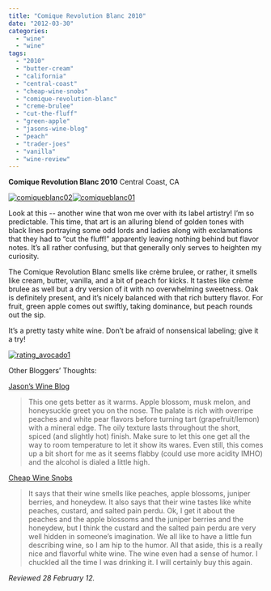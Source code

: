 ```yaml
---
title: "Comique Revolution Blanc 2010"
date: "2012-03-30"
categories: 
  - "wine"
  - "wine"
tags: 
  - "2010"
  - "butter-cream"
  - "california"
  - "central-coast"
  - "cheap-wine-snobs"
  - "comique-revolution-blanc"
  - "creme-brulee"
  - "cut-the-fluff"
  - "green-apple"
  - "jasons-wine-blog"
  - "peach"
  - "trader-joes"
  - "vanilla"
  - "wine-review"
---
```


**Comique Revolution Blanc 2010** Central Coast, CA

[![](http://s3.amazonaws.com/thegourmez-wpmedia/2012/03/comiqueblanc02.jpg "comiqueblanc02")](http://s3.amazonaws.com/thegourmez-wpmedia/2012/03/comiqueblanc02.jpg)[![](http://s3.amazonaws.com/thegourmez-wpmedia/2012/03/comiqueblanc01.jpg "comiqueblanc01")](http://s3.amazonaws.com/thegourmez-wpmedia/2012/03/comiqueblanc01.jpg)

Look at this -- another wine that won me over with its label artistry! I’m so predictable. This time, that art is an alluring blend of golden tones with black lines portraying some odd lords and ladies along with exclamations that they had to “cut the fluff!” apparently leaving nothing behind but flavor notes. It’s all rather confusing, but that generally only serves to heighten my curiosity.

The Comique Revolution Blanc smells like crème brulee, or rather, it smells like cream, butter, vanilla, and a bit of peach for kicks. It tastes like crème brulee as well but a dry version of it with no overwhelming sweetness. Oak is definitely present, and it’s nicely balanced with that rich buttery flavor. For fruit, green apple comes out swiftly, taking dominance, but peach rounds out the sip.

It’s a pretty tasty white wine. Don’t be afraid of nonsensical labeling; give it a try!

[![](http://s3.amazonaws.com/thegourmez-wpmedia/2009/02/rating_avocado1.gif "rating_avocado1")](http://s3.amazonaws.com/thegourmez-wpmedia/2009/02/rating_avocado1.gif)

Other Bloggers’ Thoughts:

[Jason’s Wine Blog](http://jasonswineblog.com/2012/02/20/2010-comique-revolution-blanc/)

> This one gets better as it warms. Apple blossom, musk melon, and honeysuckle greet you on the nose. The palate is rich with overripe peaches and white pear flavors before turning tart (grapefruit/lemon) with a mineral edge. The oily texture lasts throughout the short, spiced (and slightly hot) finish. Make sure to let this one get all the way to room temperature to let it show its wares. Even still, this comes up a bit short for me as it seems flabby (could use more acidity IMHO) and the alcohol is dialed a little high.

[Cheap Wine Snobs](http://cheapwinesnobs.wordpress.com/2012/03/09/cut-the-bluff-comique-revolution-2010/)

> It says that their wine smells like peaches, apple blossoms, juniper berries, and honeydew. It also says that their wine tastes like white peaches, custard, and salted pain perdu. Ok, I get it about the peaches and the apple blossoms and the juniper berries and the honeydew, but I think the custard and the salted pain perdu are very well hidden in someone’s imagination. We all like to have a little fun describing wine, so I am hip to the humor. All that aside, this is a really nice and flavorful white wine. The wine even had a sense of humor. I chuckled all the time I was drinking it. I will certainly buy this again.

_Reviewed 28 February 12._

